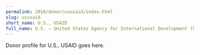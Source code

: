 ```yaml
---
permalink: 2016/donor/ususaid/index.html
slug: ususaid
short_name: U.S., USAID
full_name: U.S. – United States Agency for International Development (USAID)
---
```


Donor profile for U.S., USAID goes here.

